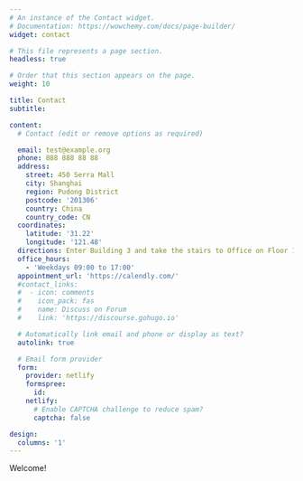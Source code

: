 ```yaml
---
# An instance of the Contact widget.
# Documentation: https://wowchemy.com/docs/page-builder/
widget: contact

# This file represents a page section.
headless: true

# Order that this section appears on the page.
weight: 10

title: Contact
subtitle:

content:
  # Contact (edit or remove options as required)

  email: test@example.org
  phone: 888 888 88 88
  address:
    street: 450 Serra Mall
    city: Shanghai
    region: Pudong District
    postcode: '201306'
    country: China
    country_code: CN
  coordinates:
    latitude: '31.22'
    longitude: '121.48'
  directions: Enter Building 3 and take the stairs to Office on Floor 17
  office_hours:
    - 'Weekdays 09:00 to 17:00'
  appointment_url: 'https://calendly.com/'
  #contact_links:
  #  - icon: comments
  #    icon_pack: fas
  #    name: Discuss on Forum
  #    link: 'https://discourse.gohugo.io'

  # Automatically link email and phone or display as text?
  autolink: true

  # Email form provider
  form:
    provider: netlify
    formspree:
      id:
    netlify:
      # Enable CAPTCHA challenge to reduce spam?
      captcha: false

design:
  columns: '1'
---
```


Welcome!
